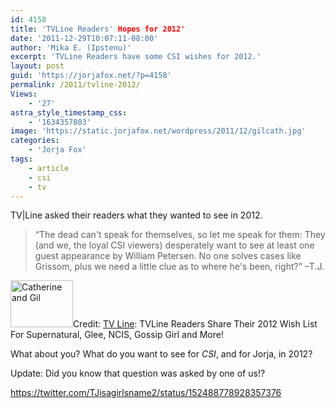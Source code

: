 ```yaml
---
id: 4158
title: 'TVLine Readers' Hopes for 2012'
date: '2011-12-29T10:07:11-08:00'
author: 'Mika E. (Ipstenu)'
excerpt: 'TVLine Readers have some CSI wishes for 2012.'
layout: post
guid: 'https://jorjafox.net/?p=4158'
permalink: /2011/tvline-2012/
Views:
    - '27'
astra_style_timestamp_css:
    - '1634357803'
image: 'https://static.jorjafox.net/wordpress/2011/12/gilcath.jpg'
categories:
    - 'Jorja Fox'
tags:
    - article
    - csi
    - tv
---
```


TV|Line asked their readers what they wanted to see in 2012.
<blockquote>“The dead can't speak for themselves, so let me speak for them: They (and we, the loyal CSI viewers) desperately want to see at least one guest appearance by William Petersen. No one solves cases like Grissom, plus we need a little clue as to where he's been, right?” –T.J.</blockquote>
<img class="alignleft size-thumbnail wp-image-4159" title="Catherine and Gil" src="//static.jorjafox.net/wordpress/2011/12/gilcath-210x140.jpg" alt="Catherine and Gil" width="100" height="75" />Credit: <a href="http://www.tvline.com/2011/12/tvline-readers-tv-wish-list-2012/#282683-41-csi">TV Line</a>: TVLine Readers Share Their 2012 Wish List For Supernatural, Glee, NCIS, Gossip Girl and More!

What about you? What do you want to see for _CSI_, and for Jorja, in 2012?

Update: Did you know that question was asked by one of us!?

https://twitter.com/TJisagirlsname2/status/152488778928357376
